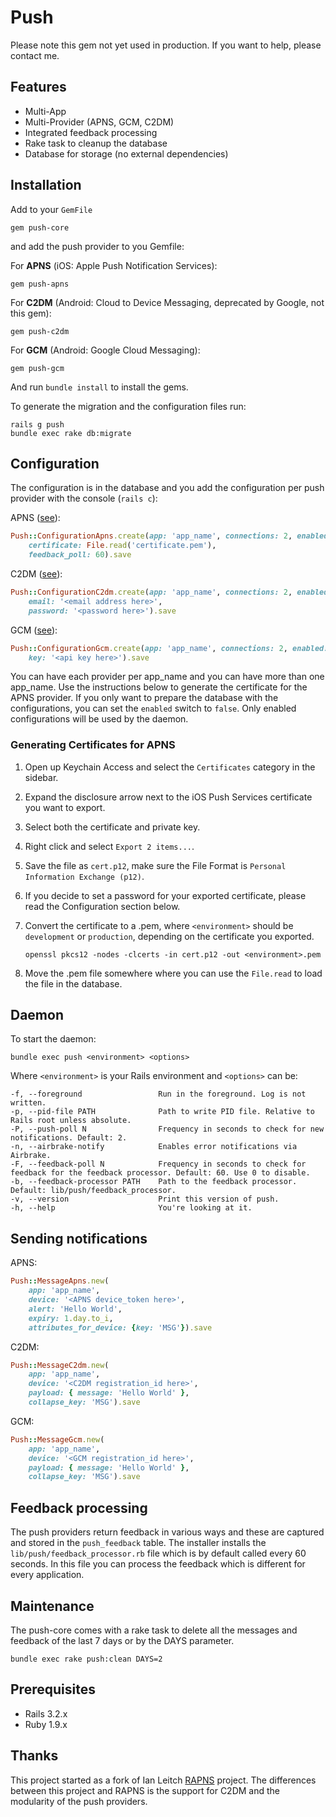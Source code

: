 # Push

Please note this gem not yet used in production. If you want to help, please contact me.

## Features

* Multi-App
* Multi-Provider (APNS, GCM, C2DM)
* Integrated feedback processing
* Rake task to cleanup the database
* Database for storage (no external dependencies)

## Installation

Add to your `GemFile`

    gem push-core

and add the push provider to you Gemfile:

For __APNS__ (iOS: Apple Push Notification Services):

    gem push-apns
    
For __C2DM__ (Android: Cloud to Device Messaging, deprecated by Google, not this gem):

    gem push-c2dm

For __GCM__ (Android: Google Cloud Messaging):

    gem push-gcm

And run `bundle install` to install the gems.

To generate the migration and the configuration files run:

    rails g push
    bundle exec rake db:migrate

## Configuration

The configuration is in the database and you add the configuration per push provider with the console (`rails c`):

APNS ([see](https://github.com/tompesman/push-core#generating-certificates)):
```ruby
Push::ConfigurationApns.create(app: 'app_name', connections: 2, enabled: true,
    certificate: File.read('certificate.pem'),
    feedback_poll: 60).save
```

C2DM ([see](https://developers.google.com/android/c2dm/)):
```ruby
Push::ConfigurationC2dm.create(app: 'app_name', connections: 2, enabled: true,
    email: '<email address here>',
    password: '<password here>').save
```

GCM ([see](http://developer.android.com/guide/google/gcm/gs.html)):
```ruby
Push::ConfigurationGcm.create(app: 'app_name', connections: 2, enabled: true,
    key: '<api key here>').save
```

You can have each provider per app_name and you can have more than one app_name. Use the instructions below to generate the certificate for the APNS provider. If you only want to prepare the database with the configurations, you can set the `enabled` switch to `false`. Only enabled configurations will be used by the daemon.

### Generating Certificates for APNS

1. Open up Keychain Access and select the `Certificates` category in the sidebar.
2. Expand the disclosure arrow next to the iOS Push Services certificate you want to export.
3. Select both the certificate and private key.
4. Right click and select `Export 2 items...`.
5. Save the file as `cert.p12`, make sure the File Format is `Personal Information Exchange (p12)`.
6. If you decide to set a password for your exported certificate, please read the Configuration section below.
7. Convert the certificate to a .pem, where `<environment>` should be `development` or `production`, depending on the certificate you exported.

    `openssl pkcs12 -nodes -clcerts -in cert.p12 -out <environment>.pem`
      
8. Move the .pem file somewhere where you can use the `File.read` to load the file in the database.

## Daemon

To start the daemon:

    bundle exec push <environment> <options>
    
Where `<environment>` is your Rails environment and `<options>` can be:

    -f, --foreground                 Run in the foreground. Log is not written.
    -p, --pid-file PATH              Path to write PID file. Relative to Rails root unless absolute.
    -P, --push-poll N                Frequency in seconds to check for new notifications. Default: 2.
    -n, --airbrake-notify            Enables error notifications via Airbrake.
    -F, --feedback-poll N            Frequency in seconds to check for feedback for the feedback processor. Default: 60. Use 0 to disable.
    -b, --feedback-processor PATH    Path to the feedback processor. Default: lib/push/feedback_processor.
    -v, --version                    Print this version of push.
    -h, --help                       You're looking at it.


## Sending notifications
APNS:
```ruby
Push::MessageApns.new(
    app: 'app_name',
    device: '<APNS device_token here>',
    alert: 'Hello World',
    expiry: 1.day.to_i, 
    attributes_for_device: {key: 'MSG'}).save
```
C2DM:
```ruby
Push::MessageC2dm.new(
    app: 'app_name',
    device: '<C2DM registration_id here>',
    payload: { message: 'Hello World' },
    collapse_key: 'MSG').save
```

GCM:
```ruby
Push::MessageGcm.new(
    app: 'app_name',
    device: '<GCM registration_id here>',
    payload: { message: 'Hello World' },
    collapse_key: 'MSG').save
```

## Feedback processing

The push providers return feedback in various ways and these are captured and stored in the `push_feedback` table. The installer installs the `lib/push/feedback_processor.rb` file which is by default called every 60 seconds. In this file you can process the feedback which is different for every application.

## Maintenance

The push-core comes with a rake task to delete all the messages and feedback of the last 7 days or by the DAYS parameter.

    bundle exec rake push:clean DAYS=2

## Prerequisites

* Rails 3.2.x
* Ruby 1.9.x

## Thanks

This project started as a fork of Ian Leitch [RAPNS](https://github.com/ileitch/rapns) project. The differences between this project and RAPNS is the support for C2DM and the modularity of the push providers.
